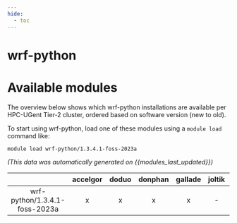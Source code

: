 ```yaml
---
hide:
  - toc
---
```


wrf-python
==========

# Available modules


The overview below shows which wrf-python installations are available per HPC-UGent Tier-2 cluster, ordered based on software version (new to old).

To start using wrf-python, load one of these modules using a `module load` command like:

```shell
module load wrf-python/1.3.4.1-foss-2023a
```

*(This data was automatically generated on {{modules_last_updated}})*  

| |accelgor|doduo|donphan|gallade|joltik|shinx|skitty|
| :---: | :---: | :---: | :---: | :---: | :---: | :---: | :---: |
|wrf-python/1.3.4.1-foss-2023a|x|x|x|x|-|-|x|
